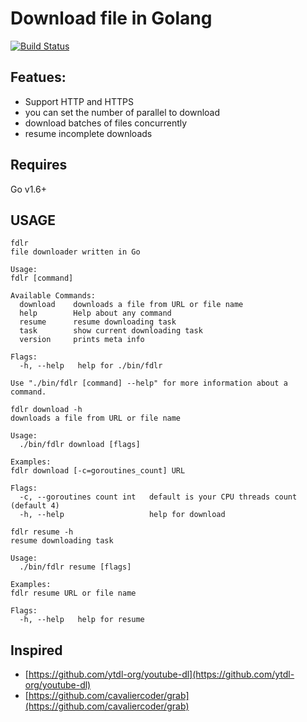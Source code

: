 Download file in Golang
==================

[![Build Status](https://github.com/Imputes/fdlr/actions/workflows/go.yml/badge.svg?branch=main)](https://github.com/Imputes/fdlr/actions)

## Featues:
* Support HTTP and HTTPS
* you can set the number of parallel to download
* download batches of files concurrently
* resume incomplete downloads

## Requires
Go v1.6+

## USAGE
```
fdlr
file downloader written in Go

Usage:
fdlr [command]

Available Commands:
  download    downloads a file from URL or file name
  help        Help about any command
  resume      resume downloading task
  task        show current downloading task
  version     prints meta info

Flags:
  -h, --help   help for ./bin/fdlr

Use "./bin/fdlr [command] --help" for more information about a command.
```

```
fdlr download -h
downloads a file from URL or file name

Usage:
  ./bin/fdlr download [flags]

Examples:
fdlr download [-c=goroutines_count] URL

Flags:
  -c, --goroutines count int   default is your CPU threads count (default 4)
  -h, --help                   help for download
```

```
fdlr resume -h
resume downloading task

Usage:
  ./bin/fdlr resume [flags]

Examples:
fdlr resume URL or file name

Flags:
  -h, --help   help for resume
```

## Inspired
- [https://github.com/ytdl-org/youtube-dl](https://github.com/ytdl-org/youtube-dl)
- [https://github.com/cavaliercoder/grab](https://github.com/cavaliercoder/grab)
